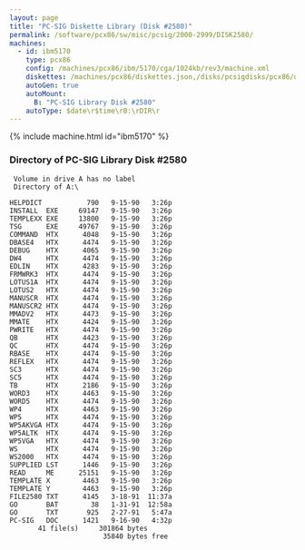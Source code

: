 ```yaml
---
layout: page
title: "PC-SIG Diskette Library (Disk #2580)"
permalink: /software/pcx86/sw/misc/pcsig/2000-2999/DISK2580/
machines:
  - id: ibm5170
    type: pcx86
    config: /machines/pcx86/ibm/5170/cga/1024kb/rev3/machine.xml
    diskettes: /machines/pcx86/diskettes.json,/disks/pcsigdisks/pcx86/diskettes.json
    autoGen: true
    autoMount:
      B: "PC-SIG Library Disk #2580"
    autoType: $date\r$time\rB:\rDIR\r
---
```


{% include machine.html id="ibm5170" %}

### Directory of PC-SIG Library Disk #2580

     Volume in drive A has no label
     Directory of A:\

    HELPDICT           790   9-15-90   3:26p
    INSTALL  EXE     69147   9-15-90   3:26p
    TEMPLEXX EXE     13800   9-15-90   3:26p
    TSG      EXE     49767   9-15-90   3:26p
    COMMAND  HTX      4048   9-15-90   3:26p
    DBASE4   HTX      4474   9-15-90   3:26p
    DEBUG    HTX      4065   9-15-90   3:26p
    DW4      HTX      4474   9-15-90   3:26p
    EDLIN    HTX      4283   9-15-90   3:26p
    FRMWRK3  HTX      4474   9-15-90   3:26p
    LOTUS1A  HTX      4474   9-15-90   3:26p
    LOTUS2   HTX      4474   9-15-90   3:26p
    MANUSCR  HTX      4474   9-15-90   3:26p
    MANUSCR2 HTX      4474   9-15-90   3:26p
    MMADV2   HTX      4473   9-15-90   3:26p
    MMATE    HTX      4424   9-15-90   3:26p
    PWRITE   HTX      4474   9-15-90   3:26p
    QB       HTX      4423   9-15-90   3:26p
    QC       HTX      4474   9-15-90   3:26p
    RBASE    HTX      4474   9-15-90   3:26p
    REFLEX   HTX      4474   9-15-90   3:26p
    SC3      HTX      4474   9-15-90   3:26p
    SC5      HTX      4474   9-15-90   3:26p
    TB       HTX      2186   9-15-90   3:26p
    WORD3    HTX      4463   9-15-90   3:26p
    WORD5    HTX      4474   9-15-90   3:26p
    WP4      HTX      4463   9-15-90   3:26p
    WP5      HTX      4474   9-15-90   3:26p
    WP5AKVGA HTX      4474   9-15-90   3:26p
    WP5ALTK  HTX      4474   9-15-90   3:26p
    WP5VGA   HTX      4474   9-15-90   3:26p
    WS       HTX      4474   9-15-90   3:26p
    WS2000   HTX      4474   9-15-90   3:26p
    SUPPLIED LST      1446   9-15-90   3:26p
    READ     ME      25151   9-15-90   3:26p
    TEMPLATE X        4463   9-15-90   3:26p
    TEMPLATE Y        4463   9-15-90   3:26p
    FILE2580 TXT      4145   3-18-91  11:37a
    GO       BAT        38   1-31-91  12:58a
    GO       TXT       925   2-27-91   5:47a
    PC-SIG   DOC      1421   9-16-90   4:32p
           41 file(s)     301864 bytes
                           35840 bytes free
